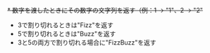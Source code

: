 ~~* 数字を渡したときにその数字の文字列を返す（例：1 → "1"、2 → "2"~~
* 3で割り切れるときは"Fizz"を返す
* 5で割り切れるときは"Buzz"を返す
* 3と5の両方で割り切れる場合に"FizzBuzz"を返す